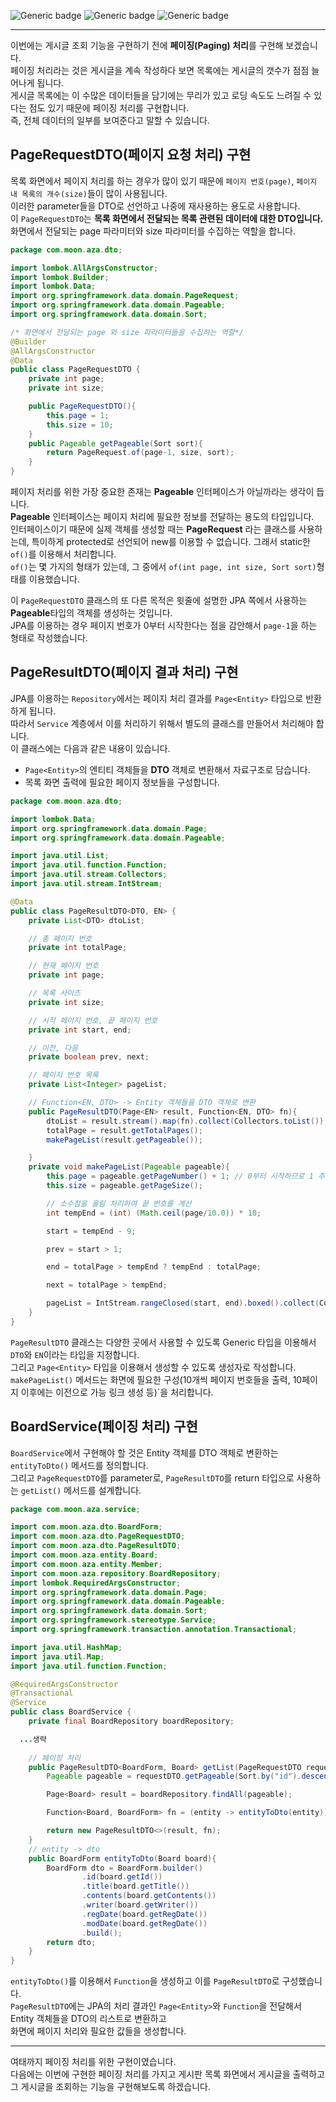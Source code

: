 ![Generic badge](https://img.shields.io/badge/JAVA-11-blue.svg) 
![Generic badge](https://img.shields.io/badge/SpringBoot-2.6.3-yellow.svg)
![Generic badge](https://img.shields.io/badge/Gradle-7.4-orange.svg)

***

이번에는 게시글 조회 기능을 구현하기 전에 **페이징(Paging) 처리**를 구현해 보겠습니다.  
페이징 처리라는 것은 게시글을 계속 작성하다 보면 목록에는 게시글의 갯수가 점점 늘어나게 됩니다.  
게시글 목록에는 이 수많은 데이터들을 담기에는 무리가 있고 로딩 속도도 느려질 수 있다는 점도 있기 때문에 페이징 처리를 구현합니다.  
즉, 전체 데이터의 일부를 보여준다고 말할 수 있습니다.  

## PageRequestDTO(페이지 요청 처리) 구현
목록 화면에서 페이지 처리를 하는 경우가 많이 있기 때문에 `페이지 번호(page)`, `페이지 내 목록의 개수(size)`들이 많이 사용됩니다.  
이러한 parameter들을 DTO로 선언하고 나중에 재사용하는 용도로 사용합니다.  
이 `PageRequestDTO`는 **목록 화면에서 전달되는 목록 관련된 데이터에 대한 DTO입니다.**  
화면에서 전달되는 page 파라미터와 size 파라미터를 수집하는 역할을 합니다.  


```java
package com.moon.aza.dto;

import lombok.AllArgsConstructor;
import lombok.Builder;
import lombok.Data;
import org.springframework.data.domain.PageRequest;
import org.springframework.data.domain.Pageable;
import org.springframework.data.domain.Sort;

/* 화면에서 전달되는 page 와 size 파라미터들을 수집하는 역할*/
@Builder
@AllArgsConstructor
@Data
public class PageRequestDTO {
    private int page;
    private int size;

    public PageRequestDTO(){
        this.page = 1;
        this.size = 10;
    }
    public Pageable getPageable(Sort sort){
        return PageRequest.of(page-1, size, sort);
    }
}
```
페이지 처리를 위한 가장 중요한 존재는 **Pageable** 인터페이스가 아닐까라는 생각이 듭니다.  
**Pageable** 인터페이스는 페이지 처리에 필요한 정보를 전달하는 용도의 타입입니다.  
인터페이스이기 때문에 실제 객체를 생성할 때는 **PageRequest** 라는 클래스를 사용하는데, 특이하게 protected로 선언되어 new를 이용할 수 없습니다. 그래서 static한 `of()`를 이용해서 처리합니다.  
`of()`는 몇 가지의 형태가 있는데, 그 중에서 `of(int page, int size, Sort sort)`형태를 이용했습니다.  

이 `PageRequestDTO` 클래스의 또 다른 목적은 윗줄에 설명한 JPA 쪽에서 사용하는 **Pageable**타입의 객체를 생성하는 것입니다.  
JPA를 이용하는 경우 페이지 번호가 0부터 시작한다는 점을 감안해서 `page-1`을 하는 형태로 작성했습니다.  

## PageResultDTO(페이지 결과 처리) 구현 
JPA를 이용하는 `Repository`에서는 페이지 처리 결과를 `Page<Entity>` 타입으로 반환하게 됩니다.  
따라서 `Service` 계층에서 이를 처리하기 위해서 별도의 클래스를 만들어서 처리해야 합니다.  
이 클래스에는 다음과 같은 내용이 있습니다.  

* `Page<Entity>`의 엔티티 객체들을 **DTO** 객체로 변환해서 자료구조로 담습니다.  
* 목록 화면 출력에 필요한 페이지 정보들을 구성합니다.  

```java
package com.moon.aza.dto;

import lombok.Data;
import org.springframework.data.domain.Page;
import org.springframework.data.domain.Pageable;

import java.util.List;
import java.util.function.Function;
import java.util.stream.Collectors;
import java.util.stream.IntStream;

@Data
public class PageResultDTO<DTO, EN> {
    private List<DTO> dtoList;

    // 총 페이지 번호
    private int totalPage;

    // 현재 페이지 번호
    private int page;

    // 목록 사이즈
    private int size;

    // 시작 페이지 번호, 끝 페이지 번호
    private int start, end;

    // 이전, 다음
    private boolean prev, next;

    // 페이지 번호 목록
    private List<Integer> pageList;

    // Function<EN, DTO> -> Entity 객체들을 DTO 객체로 변환
    public PageResultDTO(Page<EN> result, Function<EN, DTO> fn){
        dtoList = result.stream().map(fn).collect(Collectors.toList());
        totalPage = result.getTotalPages();
        makePageList(result.getPageable());

    }
    private void makePageList(Pageable pageable){
        this.page = pageable.getPageNumber() + 1; // 0부터 시작하므로 1 추가
        this.size = pageable.getPageSize();

        // 소수점을 올림 처리하여 끝 번호를 계산
        int tempEnd = (int) (Math.ceil(page/10.0)) * 10;

        start = tempEnd - 9;

        prev = start > 1;

        end = totalPage > tempEnd ? tempEnd : totalPage;

        next = totalPage > tempEnd;

        pageList = IntStream.rangeClosed(start, end).boxed().collect(Collectors.toList());
    }
}
```
`PageResultDTO` 클래스는 다양한 곳에서 사용할 수 있도록 Generic 타입을 이용해서 `DTO`와 `EN`이라는 타입을 지정합니다.  
그리고 `Page<Entity>` 타입을 이용해서 생성할 수 있도록 생성자로 작성합니다.  
`makePageList()` 메서드는 화면에 필요한 구성(10개씩 페이지 번호들을 출력, 10페이지 이후에는 이전으로 가능 링크 생성 등)`을 처리합니다.  

## BoardService(페이징 처리) 구현
`BoardService`에서 구현해야 할 것은 Entity 객체를 DTO 객체로 변환하는 `entityToDto()` 메서드를 정의합니다.  
그리고 `PageRequestDTO`를 parameter로, `PageResultDTO`를 return 타입으로 사용하는 `getList()` 메서드를 설계합니다.  

```java
package com.moon.aza.service;

import com.moon.aza.dto.BoardForm;
import com.moon.aza.dto.PageRequestDTO;
import com.moon.aza.dto.PageResultDTO;
import com.moon.aza.entity.Board;
import com.moon.aza.entity.Member;
import com.moon.aza.repository.BoardRepository;
import lombok.RequiredArgsConstructor;
import org.springframework.data.domain.Page;
import org.springframework.data.domain.Pageable;
import org.springframework.data.domain.Sort;
import org.springframework.stereotype.Service;
import org.springframework.transaction.annotation.Transactional;

import java.util.HashMap;
import java.util.Map;
import java.util.function.Function;

@RequiredArgsConstructor
@Transactional
@Service
public class BoardService {
    private final BoardRepository boardRepository;

  ...생략
  
    // 페이징 처리
    public PageResultDTO<BoardForm, Board> getList(PageRequestDTO requestDTO){
        Pageable pageable = requestDTO.getPageable(Sort.by("id").descending());

        Page<Board> result = boardRepository.findAll(pageable);

        Function<Board, BoardForm> fn = (entity -> entityToDto(entity));

        return new PageResultDTO<>(result, fn);
    }
    // entity -> dto
    public BoardForm entityToDto(Board board){
        BoardForm dto = BoardForm.builder()
                .id(board.getId())
                .title(board.getTitle())
                .contents(board.getContents())
                .writer(board.getWriter())
                .regDate(board.getRegDate())
                .modDate(board.getRegDate())
                .build();
        return dto;
    }
}
```
`entityToDto()`를 이용해서 `Function`을 생성하고 이를 `PageResultDTO`로 구성했습니다.  
`PageResultDTO`에는 JPA의 처리 결과인 `Page<Entity>`와 `Function`을 전달해서 Entity 객체들을 DTO의 리스트로 변환하고  
화면에 페이지 처리와 필요한 값들을 생성합니다.  

***
여태까지 페이징 처리를 위한 구현이였습니다.  
다음에는 이번에 구현한 페이징 처리를 가지고 게시판 목록 화면에서 게시글을 출력하고 그 게시글을 조회하는 기능을 구현해보도록 하겠습니다.  

